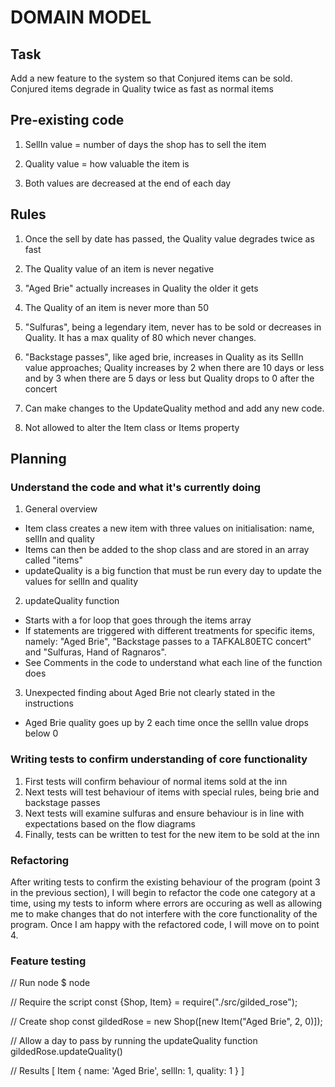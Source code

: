 # DOMAIN MODEL

## Task

Add a new feature to the system so that Conjured items can be sold. Conjured items degrade in Quality twice as fast as normal items

## Pre-existing code

1. SellIn value = number of days the shop has to sell the item

2. Quality value = how valuable the item is

3. Both values are decreased at the end of each day

## Rules

1. Once the sell by date has passed, the Quality value degrades twice as fast

2. The Quality value of an item is never negative

3. "Aged Brie" actually increases in Quality the older it gets

4. The Quality of an item is never more than 50

5. "Sulfuras", being a legendary item, never has to be sold or decreases in Quality. It has a max quality of 80 which never changes.

6. "Backstage passes", like aged brie, increases in Quality as its SellIn value approaches; Quality increases by 2 when there are 10 days or less and by 3 when there are 5 days or less but Quality drops to 0 after the concert

7. Can make changes to the UpdateQuality method and add any new code.

8. Not allowed to alter the Item class or Items property

## Planning

### Understand the code and what it's currently doing

1. General overview
  - Item class creates a new item with three values on initialisation: name, sellIn and quality
  - Items can then be added to the shop class and are stored in an array called "items"
  - updateQuality is a big function that must be run every day to update the values for sellIn and quality

2. updateQuality function
  - Starts with a for loop that goes through the items array
  - If statements are triggered with different treatments for specific items, namely: "Aged Brie", "Backstage passes to a TAFKAL80ETC concert" and "Sulfuras, Hand of Ragnaros".
  - See Comments in the code to understand what each line of the function does

3. Unexpected finding about Aged Brie not clearly stated in the instructions
  - Aged Brie quality goes up by 2 each time once the sellIn value drops below 0

### Writing tests to confirm understanding of core functionality

1. First tests will confirm behaviour of normal items sold at the inn
2. Next tests will test behaviour of items with special rules, being brie and backstage passes
3. Next tests will examine sulfuras and ensure behaviour is in line with expectations based on the flow diagrams
4. Finally, tests can be written to test for the new item to be sold at the inn

### Refactoring

After writing tests to confirm the existing behaviour of the program (point 3 in the previous section), I will begin to refactor the code one category at a time, using my tests to inform where errors are occuring as well as allowing me to make changes that do not interfere with the core functionality of the program. Once I am happy with the refactored code, I will move on to point 4.

### Feature testing

// Run node
$ node

// Require the script
const {Shop, Item} = require("./src/gilded_rose");

// Create shop
const gildedRose = new Shop([new Item("Aged Brie", 2, 0)]);

// Allow a day to pass by running the updateQuality function
gildedRose.updateQuality()

// Results
[ Item { name: 'Aged Brie', sellIn: 1, quality: 1 } ]
